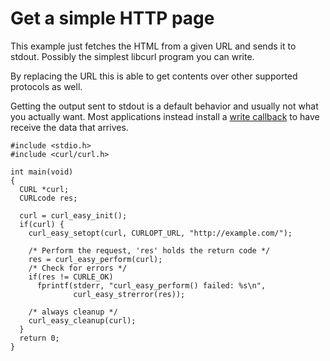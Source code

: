 # Get a simple HTTP page

This example just fetches the HTML from a given URL and sends it to
stdout. Possibly the simplest libcurl program you can write.

By replacing the URL this is able to get contents over other supported
protocols as well.

Getting the output sent to stdout is a default behavior and usually not what
you actually want. Most applications instead install a
[write callback](../callbacks/write.md) to have receive the data that arrives.

    #include <stdio.h>
    #include <curl/curl.h>

    int main(void)
    {
      CURL *curl;
      CURLcode res;

      curl = curl_easy_init();
      if(curl) {
        curl_easy_setopt(curl, CURLOPT_URL, "http://example.com/");

        /* Perform the request, 'res' holds the return code */
        res = curl_easy_perform(curl);
        /* Check for errors */
        if(res != CURLE_OK)
          fprintf(stderr, "curl_easy_perform() failed: %s\n",
                  curl_easy_strerror(res));

        /* always cleanup */
        curl_easy_cleanup(curl);
      }
      return 0;
    }

